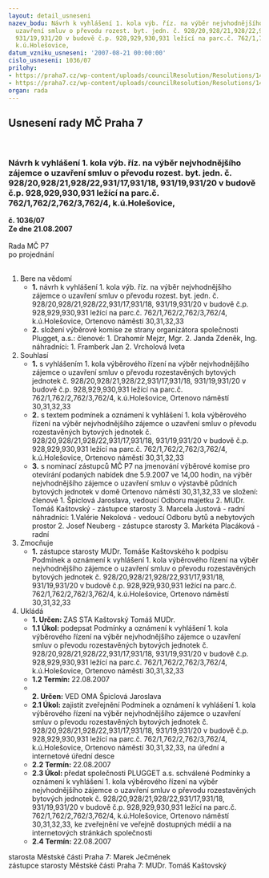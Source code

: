 ```yaml
---
layout: detail_usneseni
nazev_bodu: Návrh k vyhlášení 1. kola výb. říz. na výběr nejvhodnějšího zájemce o
  uzavření smluv o převodu rozest. byt. jedn. č. 928/20,928/21,928/22,931/17,931/18,
  931/19,931/20 v budově č.p. 928,929,930,931 ležící na parc.č. 762/1,762/2,762/3,762/4,
  k.ú.Holešovice,
datum_vzniku_usneseni: '2007-08-21 00:00:00'
cislo_usneseni: 1036/07
prilohy:
- https://praha7.cz/wp-content/uploads/councilResolution/Resolutions/14858/41-1_podm%c3%adnky_v%c3%bdb%c4%9brov%c3%a9ho_%c5%99%c3%adzen%c3%ad_osadn%c3%adortenovo.doc
- https://praha7.cz/wp-content/uploads/councilResolution/Resolutions/14858/41-1_ozn%c3%a1men%c3%ad_osadn%c3%adortenpvp.doc
organ: rada
---
```

<div id="ucUsn_pList" class="usn">
	<span><h2>Usnesení rady MČ Praha 7 </h2>
<br></span><div class="standBody">
<span><h3>Návrh k vyhlášení 1. kola výb. říz. na výběr nejvhodnějšího zájemce o uzavření smluv o převodu rozest. byt. jedn. č. 928/20,928/21,928/22,931/17,931/18, 931/19,931/20 v budově č.p. 928,929,930,931 ležící na parc.č. 762/1,762/2,762/3,762/4, k.ú.Holešovice,</h3></span><div class="center">
		<strong>č. 1036/07</strong><br>
	</div>
<div class="center">
		<strong>Ze dne 21.08.2007</strong><br><br>
	</div>Rada MČ P7<br> po projednání<br><br><ol>
<li>Bere na vědomí<ul>
<li>
<strong>1.</strong> návrh k vyhlášení 1. kola výb. říz. na výběr nejvhodnějšího zájemce o uzavření smluv o převodu rozest. byt. jedn. č. 928/20,928/21,928/22,931/17,931/18, 931/19,931/20 v budově č.p. 928,929,930,931 ležící na parc.č. 762/1,762/2,762/3,762/4, k.ú.Holešovice, Ortenovo náměstí 30,31,32,33 </li>
<li>
<strong>2.</strong> složení výběrové komise ze strany organizátora společnosti Plugget, a.s.:    členové:                                                                                                                     1. Drahomír Mejzr, Mgr.                                                                                          2. Janda Zdeněk, Ing.                                                                                   náhradníci:                                                                                                                       1. Framberk Jan                                                                                                              2. Vrcholová Iveta  </li>
</ul>
</li>
<li>Souhlasí<ul>
<li>
<strong>1.</strong> s vyhlášením 1. kola výběrového řízení na výběr nejvhodnějšího zájemce o uzavření smluv o převodu rozestavěných bytových  jednotek č. 928/20,928/21,928/22,931/17,931/18, 931/19,931/20 v budově č.p. 928,929,930,931 ležící na parc.č. 762/1,762/2,762/3,762/4, k.ú.Holešovice, Ortenovo náměstí 30,31,32,33</li>
<li>
<strong>2.</strong> s textem podmínek a oznámení k vyhlášení 1. kola výběrového řízení na výběr nejvhodnějšího zájemce o uzavření smluv o převodu rozestavěných bytových  jednotek č. 928/20,928/21,928/22,931/17,931/18, 931/19,931/20 v budově č.p. 928,929,930,931 ležící na parc.č. 762/1,762/2,762/3,762/4, k.ú.Holešovice, Ortenovo náměstí 30,31,32,33</li>
<li>
<strong>3.</strong> s nominací zástupců MČ P7 na jmenování výběrové komise pro otevírání podaných nabídek dne 5.9.2007 ve 14,00 hodin, na výběr nejvhodnějšího zájemce o uzavření smluv o výstavbě půdních bytových jednotek v domě Ortenovo náměstí 30,31,32,33  ve složení:                                                                                       členové                                                                                                                       1.  Špiclová Jaroslava, vedoucí Odboru majetku                                                           2.  MUDr. Tomáš Kaštovský - zástupce starosty                                                                               3.  Marcela Justová - radní                                                                                                                                                                                                                                       náhradníci:                                                                                                                1.Valérie Nekolová - vedoucí Odboru bytů a nebytových prostor                                                    2. Josef Neuberg - zástupce starosty                                                                                   3. Markéta Placáková - radní           </li>
</ul>
</li>
<li>Zmocňuje<ul><li>
<strong>1.</strong> zástupce starosty MUDr. Tomáše Kaštovského k podpisu Podmínek a oznámení k vyhlášení 1. kola výběrového řízení na výběr nejvhodnějšího zájemce o uzavření smluv o převodu rozestavěných bytových  jednotek č. 928/20,928/21,928/22,931/17,931/18, 931/19,931/20 v budově č.p. 928,929,930,931 ležící na parc.č. 762/1,762/2,762/3,762/4, k.ú.Holešovice, Ortenovo náměstí 30,31,32,33      </li></ul>
</li>
<li>Ukládá<ul>
<li>
<strong>1. Určen: </strong>ZAS STA Kaštovský Tomáš MUDr.</li>
<li>
<strong>1.1 Úkol: </strong>podepsat Podmínky a oznámení k vyhlášení 1. kola výběrového řízení na výběr nejvhodnějšího zájemce o uzavření smluv o převodu rozestavěných bytových  jednotek č. 928/20,928/21,928/22,931/17,931/18, 931/19,931/20 v budově č.p. 928,929,930,931 ležící na parc.č. 762/1,762/2,762/3,762/4, k.ú.Holešovice, Ortenovo náměstí 30,31,32,33</li>
<li>
<strong>1.2 Termín: </strong>22.08.2007</li>
<li>
<strong><br>2. Určen: </strong>VED OMA Špiclová Jaroslava</li>
<li>
<strong>2.1 Úkol: </strong>zajistit zveřejnění Podmínek a oznámení k vyhlášení 1. kola výběrového řízení na výběr nejvhodnějšího zájemce o uzavření smluv o převodu rozestavěných bytových  jednotek č. 928/20,928/21,928/22,931/17,931/18, 931/19,931/20 v budově č.p. 928,929,930,931 ležící na parc.č. 762/1,762/2,762/3,762/4, k.ú.Holešovice, Ortenovo náměstí 30,31,32,33, na úřední a internetové úřední desce</li>
<li>
<strong>2.2 Termín: </strong>22.08.2007</li>
<li>
<strong>2.3 Úkol: </strong>předat společnosti PLUGGET a.s. schválené Podmínky a oznámení k vyhlášení 1. kola výběrového řízení na výběr nejvhodnějšího zájemce o uzavření smluv o převodu rozestavěných bytových  jednotek č. 928/20,928/21,928/22,931/17,931/18, 931/19,931/20 v budově č.p. 928,929,930,931 ležící na parc.č. 762/1,762/2,762/3,762/4, k.ú.Holešovice, Ortenovo náměstí 30,31,32,33, ke zveřejnění ve veřejně dostupných médií a na internetových stránkách společnosti</li>
<li>
<strong>2.4 Termín: </strong>22.08.2007</li>
</ul>
</li>
</ol>starosta Městské části Praha 7: Marek Ječmének<br>zástupce starosty Městské části Praha 7: MUDr. Tomáš Kaštovský 
</div>
</div>